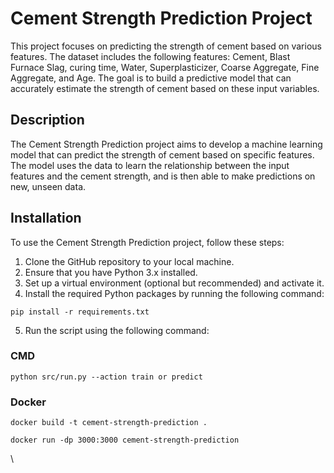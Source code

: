 # Cement Strength Prediction Project

This project focuses on predicting the strength of cement based on various features. The dataset includes the following features: Cement, Blast Furnace Slag, curing time, Water, Superplasticizer, Coarse Aggregate, Fine Aggregate, and Age. The goal is to build a predictive model that can accurately estimate the strength of cement based on these input variables.

## Description

The Cement Strength Prediction project aims to develop a machine learning model that can predict the strength of cement based on specific features. The model uses the data to learn the relationship between the input features and the cement strength, and is then able to make predictions on new, unseen data.

## Installation

To use the Cement Strength Prediction project, follow these steps:

1. Clone the GitHub repository to your local machine.
2. Ensure that you have Python 3.x installed.
3. Set up a virtual environment (optional but recommended) and activate it.
4. Install the required Python packages by running the following command:

```shell
pip install -r requirements.txt
```

5. Run the script using the following command:
### CMD
 ```shell
 python src/run.py --action train or predict
 ```
### Docker
```shell
docker build -t cement-strength-prediction .

docker run -dp 3000:3000 cement-strength-prediction
```
  




\
